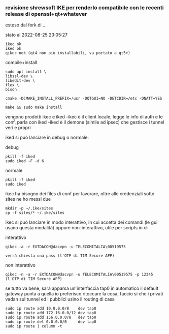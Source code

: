 
### revisione shrewsoft IKE per renderlo compatibile con le recenti release di openssl+qt+whatever

esteso dal fork di ...

stato al 2022-08-25 23:05:27
```
ikec ok
iked ok
qikec nok (qt4 non più installabili, va portato a qt5+)
```


compile+install
```
sudo apt install \
libssl-dev \
libedit-dev \
flex \
bison

cmake -DCMAKE_INSTALL_PREFIX=/usr -DQTGUI=NO -DETCDIR=/etc -DNATT=YES .
make && sudo make install
```

vengono prodotti ikec e iked
-ikec è il client locale, legge le info di auth e le conf, parla con iked
-iked è il demone (simile ad ipsec) che gestisce i tunnel veri e propri

iked si può lanciare in debug o normale:

debug
```
pkill -f iked
sudo iked -F -d 6
```

normale
```
pkill -f iked
sudo iked
```


ikec ha bisogno dei files di conf per lavorare, oltre alle credenziali
sotto sites ne ho messi due

```
mkdir -p ~/.ike/sites
cp -f sites/* ~/.ike/sites
```


ikec si può lanciare in modo interattivo, in cui accetta dei comandi (le gui usano questa modalità) oppure non-interattivo, utile per scripts in cli

interattivo
```
qikec -a -r EXTDACON@dacvpn -u TELECOMITALIA\00519575

verrà chiesta una pass (l'OTP di TIM Secure APP)
```

non interattivo
```
qikec -n -a -r EXTDACON@dacvpn -u TELECOMITALIA\00519575 -p 12345 (l'OTP di TIM Secure APP)
```


se tutto va bene, sarà apparsa un'interfaccia tap0
in automatico il default gateway punta a quella
io preferisco ritoccare la cosa, faccio si che i privati vadan sul tunnel ed i pubblici usino il routing di casa

```
sudo ip route add 10.0.0.0/8    dev tap0
sudo ip route add 172.16.0.0/12 dev tap0
sudo ip route add 156.0.0.0/8   dev tap0
sudo ip route del 0.0.0.0/0     dev tap0
sudo ip route | column -t
```




